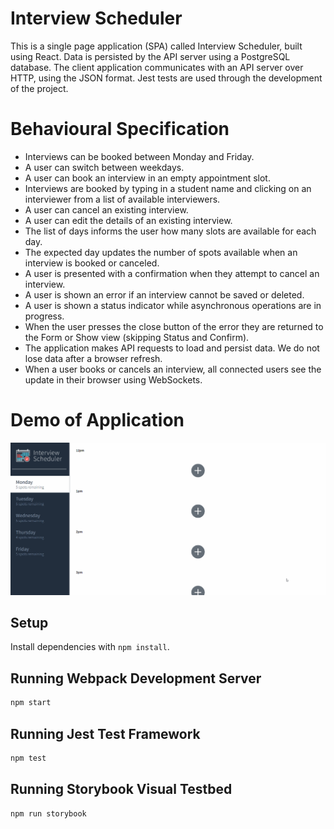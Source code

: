 # Interview Scheduler

This is a single page application (SPA) called Interview Scheduler, built using React. Data is persisted by the API server using a PostgreSQL database. The client application communicates with an API server over HTTP, using the JSON format. Jest tests are used through the development of the project.


# Behavioural Specification
- Interviews can be booked between Monday and Friday.
- A user can switch between weekdays.
- A user can book an interview in an empty appointment slot.
- Interviews are booked by typing in a student name and clicking on an interviewer from a list of available interviewers.
- A user can cancel an existing interview.
- A user can edit the details of an existing interview.
- The list of days informs the user how many slots are available for each day.
- The expected day updates the number of spots available when an interview is booked or canceled.
- A user is presented with a confirmation when they attempt to cancel an interview.
- A user is shown an error if an interview cannot be saved or deleted.
- A user is shown a status indicator while asynchronous operations are in progress.
- When the user presses the close button of the error they are returned to the Form or Show view (skipping Status and Confirm).
- The application makes API requests to load and persist data. We do not lose data after a browser refresh.
- When a user books or cancels an interview, all connected users see the update in their browser using WebSockets.

# Demo of Application

!["Demo of app"](https://github.com/vartikag13/scheduler/blob/master/docs/Scheduler%20app%20demo.gif)

## Setup

Install dependencies with `npm install`.

## Running Webpack Development Server

```sh
npm start
```

## Running Jest Test Framework

```sh
npm test
```

## Running Storybook Visual Testbed

```sh
npm run storybook
```

